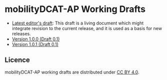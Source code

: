 # mobilityDCAT-AP Working Drafts

- [Latest editor's draft](./latest/): This draft is a living document which might integrate revision to the current release, and it is used as a basis for new releases.
- [Version 1.0.0 (Draft 0.1)](./1.0.0-draft-0.1/)
- [Version 1.0.1 (Draft 0.1)](./1.0.1-draft-0.1/)
## Licence

mobilityDCAT-AP working drafts are distributed under [CC BY 4.0](https://creativecommons.org/licenses/by/4.0/).
